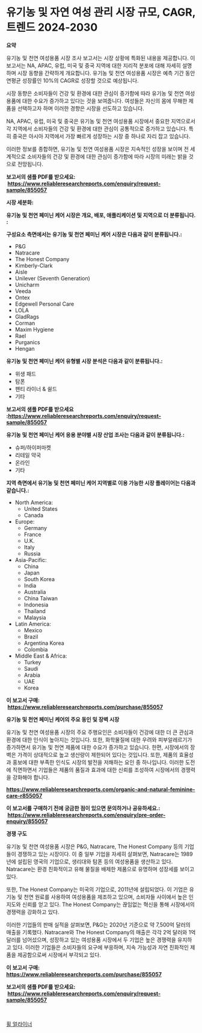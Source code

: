 <p><h1>유기농 및 자연 여성 관리 시장 규모, CAGR, 트렌드 2024-2030</h1></p><p><strong>요약</strong></p>
<p><p>유기농 및 천연 여성용품 시장 조사 보고서는 시장 상황에 특화된 내용을 제공합니다. 이 보고서는 NA, APAC, 유럽, 미국 및 중국 지역에 대한 지리적 분포에 대해 자세히 설명하며 시장 동향을 간략하게 개요합니다.  유기농 및 천연 여성용품 시장은 예측 기간 동안 연평균 성장률인 10%의 CAGR로 성장할 것으로 예상됩니다. </p><p>시장 동향은 소비자들이 건강 및 환경에 대한 관심이 증가함에 따라 유기농 및 천연 여성용품에 대한 수요가 증가하고 있다는 것을 보여줍니다. 여성들은 자신의 몸에 무해한 제품을 선택하고자 하며 이러한 경향은 시장을 선도하고 있습니다. </p><p>NA, APAC, 유럽, 미국 및 중국은 유기농 및 천연 여성용품 시장에서 중요한 지역으로서 각 지역에서 소비자들의 건강 및 환경에 대한 관심이 공통적으로 증가하고 있습니다. 특히 중국은 아시아 지역에서 가장 빠르게 성장하는 시장 중 하나로 자리 잡고 있습니다.</p><p>이러한 정보를 종합하면, 유기농 및 천연 여성용품 시장은 지속적인 성장을 보이며 전 세계적으로 소비자들의 건강 및 환경에 대한 관심이 증가함에 따라 시장의 미래는 밝을 것으로 전망됩니다.</p></p>
<p><strong>보고서의 샘플 PDF를 받으세요: &nbsp;<a href="https://www.reliableresearchreports.com/enquiry/request-sample/855057">https://www.reliableresearchreports.com/enquiry/request-sample/855057</a></strong></p>
<p><strong>시장 세분화:</strong></p>
<p><strong> 유기농 및 천연 페미닌 케어 시장은 개요, 배포, 애플리케이션 및 지역으로 더 분류됩니다. :</strong></p>
<p><strong>구성요소 측면에서는 유기농 및 천연 페미닌 케어 시장은 다음과 같이 분류됩니다.:</strong></p>
<p><ul><li>P&G</li><li>Natracare</li><li>The Honest Company</li><li>Kimberly-Clark</li><li>Aisle</li><li>Unilever (Seventh Generation)</li><li>Unicharm</li><li>Veeda</li><li>Ontex</li><li>Edgewell Personal Care</li><li>LOLA</li><li>GladRags</li><li>Corman</li><li>Maxim Hygiene</li><li>Rael</li><li>Purganics</li><li>Hengan</li></ul></p>
<p><strong> 유기농 및 천연 페미닌 케어 유형별 시장 분석은 다음과 같이 분류됩니다.:</strong></p>
<p><ul><li>위생 패드</li><li>탐폰</li><li>팬티 라이너 & 쉴드</li><li>기타</li></ul></p>
<p><strong>보고서의 샘플 PDF를 받으세요 :<a href="https://www.reliableresearchreports.com/enquiry/request-sample/855057">https://www.reliableresearchreports.com/enquiry/request-sample/855057</a></strong></p>
<p><strong> 유기농 및 천연 페미닌 케어 응용 분야별 시장 산업 조사는 다음과 같이 분류됩니다.:</strong></p>
<p><ul><li>슈퍼/하이퍼마켓</li><li>리테일 약국</li><li>온라인</li><li>기타</li></ul></p>
<p><strong>지역 측면에서 유기농 및 천연 페미닌 케어 지역별로 이용 가능한 시장 플레이어는 다음과 같습니다.:</strong></p>
<p><ul>
    <li>
        North America:
        <ul>
            <li>United States</li>
            <li>Canada</li>
        </ul>
    </li>
    <li>
        Europe:
        <ul>
            <li>Germany</li>
            <li>France</li>
            <li>U.K.</li>
            <li>Italy</li>
            <li>Russia</li>
        </ul>
    </li>
    <li>
        Asia-Pacific:
        <ul>
            <li>China</li>
            <li>Japan</li>
            <li>South Korea</li>
            <li>India</li>
            <li>Australia</li>
            <li>China Taiwan</li>
            <li>Indonesia</li>
            <li>Thailand</li>
            <li>Malaysia</li>
        </ul>
    </li>
    <li>
        Latin America:
        <ul>
            <li>Mexico</li>
            <li>Brazil</li>
            <li>Argentina Korea</li>
            <li>Colombia</li>
        </ul>
    </li>
    <li>
        Middle East & Africa:
        <ul>
            <li>Turkey</li>
            <li>Saudi</li>
            <li>Arabia</li>
            <li>UAE</li>
            <li>Korea</li>
        </ul>
    </li>
    </ul></p>
<p><strong>이 보고서 구매: &nbsp;<a href="https://www.reliableresearchreports.com/purchase/855057">https://www.reliableresearchreports.com/purchase/855057</a></strong></p>
<p><strong>유기농 및 천연 페미닌 케어의 주요 동인 및 장벽 시장</strong></p>
<p><p>유기농 및 천연 여성용품 시장의 주요 주행요인은 소비자들이 건강에 대한 더 큰 관심과 환경에 대한 인식이 높아지는 것입니다. 또한, 화학물질에 대한 우려와 피부알레르기가 증가하면서 유기농 및 천연 제품에 대한 수요가 증가하고 있습니다. 한편, 시장에서의 장벽은 가격이 상대적으로 높고 생산량이 제한되어 있다는 것입니다. 또한, 제품의 효율성과 홍보에 대한 부족한 인식도 시장의 발전을 저해하는 요인 중 하나입니다. 이러한 도전에 직면하면서 기업들은 제품의 품질과 효과에 대한 신뢰를 조성하여 시장에서의 경쟁력을 강화해야 합니다.</p></p>
<p><strong><a href="https://www.reliableresearchreports.com/organic-and-natural-feminine-care-r855057">https://www.reliableresearchreports.com/organic-and-natural-feminine-care-r855057</a></strong></p>
<p><strong>이 보고서를 구매하기 전에 궁금한 점이 있으면 문의하거나 공유하세요.: &nbsp;<a href="https://www.reliableresearchreports.com/enquiry/pre-order-enquiry/855057">https://www.reliableresearchreports.com/enquiry/pre-order-enquiry/855057</a></strong></p>
<p><strong>경쟁 구도</strong></p>
<p><p>유기농 및 천연 여성용품 시장은 P&G, Natracare, The Honest Company 등의 기업들이 경쟁하고 있는 시장이다. 이 중 일부 기업을 자세히 살펴보면, Natracare는 1989년에 설립된 영국의 기업으로, 생리대와 탐폰 등의 여성용품을 생산하고 있다. Natracare는 환경 친화적이고 유해 물질을 배제한 제품으로 유명하며 성장세를 보이고 있다.</p><p>또한, The Honest Company는 미국의 기업으로, 2011년에 설립되었다. 이 기업은 유기농 및 천연 원료를 사용하여 여성용품을 제조하고 있으며, 소비자들 사이에서 높은 인지도와 신뢰를 얻고 있다. The Honest Company는 끊임없는 혁신을 통해 시장에서의 경쟁력을 강화하고 있다.</p><p>이러한 기업들의 판매 실적을 살펴보면, P&G는 2020년 기준으로 약 7,500억 달러의 매출을 기록했다. Natracare와 The Honest Company의 매출은 각각 2억 달러와 1억 달러를 넘어섰으며, 성장하고 있는 여성용품 시장에서 두 기업은 높은 경쟁력을 유지하고 있다. 이러한 기업들은 소비자들의 요구에 부응하며, 지속 가능성과 자연 친화적인 제품을 제공함으로써 시장에서 부각되고 있다.</p></p>
<p><strong>이 보고서 구매: &nbsp; <a href="https://www.reliableresearchreports.com/purchase/855057">https://www.reliableresearchreports.com/purchase/855057</a></strong></p>
<p><strong>보고서의 샘플 PDF를 받으세요: &nbsp;<a href="https://www.reliableresearchreports.com/enquiry/request-sample/855057">https://www.reliableresearchreports.com/enquiry/request-sample/855057</a></strong><strong></strong></p>
<p>&nbsp;</p>
<p><p><a href="https://github.com/jntpkh496620/Market-Research-Report-List-1/blob/main/179528716707.md">휠 얼라이너</a></p></p>